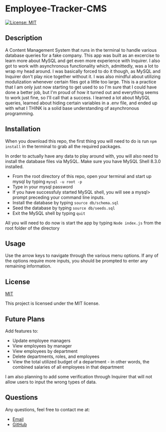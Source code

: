 # Employee-Tracker-CMS
  [![License: MIT](https://img.shields.io/badge/License-MIT-yellow.svg)](https://opensource.org/licenses/MIT)

## Description
A Content Management System that runs in the terminal to handle various database queries for a fake company.  This app was built as an excercise to learn more about MySQL and get even more experience with Inquirer.  I also got to work with asynchronous functionality which, admittedly, was a lot to wrap my head around.  I was basically forced to do it though, as MySQL and Inquirer don't play nice together without it.  I was also mindful about utilizing modulization whenever certain files got a little too large. This is a practice that I am only just now starting to get used to so I'm sure that I could have done a better job, but I'm proud of how it turned out and everything seems to work just fine, so I'll call that a success.  I learned a lot about MySQL queries, learned about hiding certain variables in a .env file, and ended up with what I THINK is a solid base understanding of asynchronous programming.  


## Installation
When you download this repo, the first thing you will need to do is run `npm install` in the terminal to grab all the required packages. 

In order to actually have any data to play around with, you will also need to install the database files via MySQL.  Make sure you have MySQL Shell 8.3.0 installed.  
* From the root directory of this repo, open your terminal and start up mysql by typing `mysql -u root -p`
* Type in your mysql password 
* If you have successfuly started MySQL shell, you will see a mysql> prompt preceding your command line inputs.
* Install the database by typing `source db/schema.sql`
* Seed the database by typing `source db/seeds.sql`
* Exit the MySQL shell by typing `quit`

All you will need to do now is start the app by typing `Node index.js` from the root folder of the directory

## Usage

Use the arrow keys to navigate through the various menu options.  If any of the options require more inputs, you should be prompted to enter any remaining information.

## License
[MIT](https://opensource.org/licenses/MIT)

This project is licensed under the MIT license.

## Future Plans
Add features to: 
* Update employee managers
* View employees by manager
* View employees by department
* Delete departments, roles, and employees
* View the total utilized budget of a department - in other words, the combined salaries of all employees in that department

I am also planning to add some verification through Inquirer that will not allow users to input the wrong types of data.  

## Questions
Any questions, feel free to contact me at: 
- [Email](mailto:Umbelth94@gmail.com)
- [GitHub](https://github.com/Umbelth94)